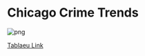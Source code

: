 # Chicago Crime Trends
 
![png]('https://github.com/LoveidaLucero/Chicago-Crime-Trends/blob/main/Data/Main-Dashboard.png?raw=true')

[Tablaeu Link](https://public.tableau.com/views/CrimeDashboard_17026155732970/CrimeDistributionandArrestRate?:language=en-US&publish=yes&:display_count=n&:origin=viz_share_link)

